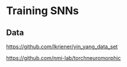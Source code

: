 # Training SNNs

## Data

https://github.com/lkriener/yin_yang_data_set

https://github.com/nmi-lab/torchneuromorphic